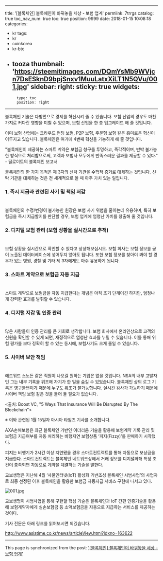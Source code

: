 
---
title: '[블록체인]  블록체인이 바꿔놓을 세상 - 보험 업계'
permlink: 7trrgs
catalog: true
toc_nav_num: true
toc: true
position: 9999
date: 2018-01-15 10:08:18
categories:
- kr
tags:
- kr
- coinkorea
- kr-btc
- tooza
thumbnail: 'https://steemitimages.com/DQmYsMb9WVjcn7DsESknD9bpjSnxv1MuuLatxXiLT1N5QVu/001.jpg'
sidebar:
    right:
        sticky: true
widgets:
    -
        type: toc
        position: right
---


블록체인 기술은 다방면으로 경제를 혁신시켜 줄 수 있습니다. 보험 산업의 경우도 마찬가지로 커다란 영향을 미칠 수 있으며, 보험 산업을 한 층 업그레이드 해 줄 것입니다.
  
이미 보험 산업에는 크라우드 펀딩 보험, P2P 보험, 주문형 보험 같은 흥미로운 혁신이 이루지고 있습니다. 블록체인은 여기에 4번째 혁신을 가능하게 해 줄 것입니다. 
  
"블록체인이 제공하는 스마트 계약은 보험금 청구를 투명하고, 즉각적이며, 반박 불가능한 방식으로 처리함으로써, 고객과 보험사 모두에게 만족스러운 결과를 제공할 수 있다."  - 딜로이트의 블록체인 보고서
  
블록체인의 한 가지 목적은 제 3자의 신탁 기관을 수학적 증거로 대체하는 것입니다. 신탁 기관을 대체하는 것은 전 세계적으로 볼 때 아주 가치 있는 일입니다.
  
### 1. 즉시 지급과 관련된 사기 및 책임 저감
#  
블록체인의 수정/변경이 불가능한 원장은 보험 사기 위험을 줄이는데 유용하며, 특히 보험금을 즉시 지급할지를 판단할 경우, 보험 업계에 엄청난 가치를 창출해 줄 것입니다. 
  
### 2. 디지털 보험 관리 (보험 상황을 실시간으로 추적)
#
보험 상황을 실시간으로 확인할 수 있다고 상상해보십시오. 보험 회사는 보험 정보를 굳이 노출된 데이터베이스에 넣어두지 않아도 됩니다. 또한 보험 정보를 찾아야 봐야 할 경우가 있는 병원, 경찰 및 기타 제 3자에게도 아주 유용하게 됩니다.
  
### 3. 스마트 계약으로 보험금 자동 지급
#
스마트 계약으로 보험금을 자동 지급한다는 개념은 아직 초기 단계이긴 하지만, 엄청나게 강력한 효과를 발휘할 수 있습니다. 
  
### 4. 디지털 지갑 및 인증 관리
 # 
많은 사람들이 인증 관리를 큰 기회로 생각합니다. 보험 회사에서 온라인상으로 고객의 신원을 확인할 수 있게 되면, 재정적으로 엄청난 효과를 누릴 수 있습니다. 이를 통해 위험 평가를 보다 정확히 할 수 있는 동시에, 보험사기도 크게 줄일 수 있습니다. 
  
### 5. 사이버 보안 책임
#  
에드워드 스노든 같은 직원이 나오길 원하는 기업은 없을 것입니다. NSA의 내부 고발자인 그는 내부 기록을 위조해 자기가 한 일을 숨길 수 있었습니다. 블록체인 상의 로그 기록은 영구불변이기 때문에 누구도 위조가 불가능합니다. 실시간 감사가 가능하기 때문에 사이버 책임 보험 같은 것을 들어 둘 필요가 없습니다. 
  
<출처: Boost VC, "5 Ways That Insurance Will Be Disrupted By The Blockchain">
  
※ 이와 관련된 1월 15일자 아시아 타임즈 기사를 소개합니다.
  
AXA손해보험은 최근 블록체인 기반인 이더리움 기술을 활용해 보험계약 기록 관리 및 보험금 지급여부를 자동 처리하는 비행지연 보험상품 ‘피지(Fizzy)’를 판매하기 시작했다. 
  
피지는 비행기가 2시간 이상 지연됐을 경우 스마트컨트랙트를 통해 자동으로 보상금을 지급한다. 스마트컨트랙트는 블록체인 네트워크상에서 거래 정보를 디지털화해 특정 조건이 충족되면 자동으로 계약을 체결하는 기술을 말한다. 
  
교보생명은 지난해 4월 ‘사물인터넷(IoT) 활성화 기반조성 블록체인 시범사업’의 사업자로 최종 선정된 이후 블록체인을 활용한 보험금 자동지급 서비스 구현에 나서고 있다.

![001.jpg](https://steemitimages.com/DQmYsMb9WVjcn7DsESknD9bpjSnxv1MuuLatxXiLT1N5QVu/001.jpg)

교보생명이 시범사업을 통해 구현할 핵심 기술은 블록체인과 IoT 간편 인증기술을 활용해 보험계약자에게 실손보험금 등 소액보험금을 자동으로 지급하는 서비스를 제공하는 것이다.
  
기사 전문은 아래 링크를 읽어보시면 되겠습니다.
  
http://www.asiatime.co.kr/news/articleView.html?idxno=163622

- - -

This page is synchronized from the post: ['[블록체인]  블록체인이 바꿔놓을 세상 - 보험 업계'](https://steemit.com/@pius.pius/7trrgs)
